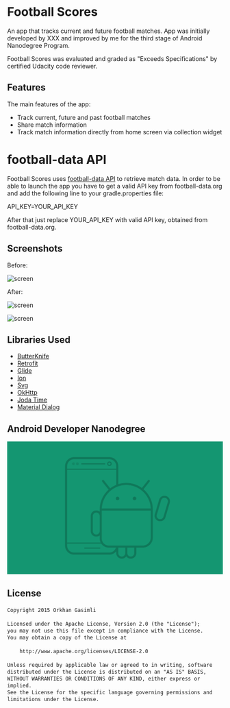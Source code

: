 # Football Scores
An app that tracks current and future football matches. App was initially developed by XXX and improved by me for the third stage of Android Nanodegree Program.

Football Scores was evaluated and graded as "Exceeds Specifications" by certified Udacity code reviewer.

## Features

The main features of the app:
* Track current, future and past football matches
* Share match information
* Track match information directly from home screen via collection widget

# football-data API

Football Scores uses [football-data API](http://api.football-data.org/index) to retrieve match data.
In order to be able to launch the app you have to get a valid API key from football-data.org and add the following line to your gradle.properties file:

API_KEY=YOUR_API_KEY

After that just replace YOUR_API_KEY with valid API key, obtained from football-data.org.

## Screenshots

Before:

![screen](../master/screenshots/main_old.png)

After:

![screen](../master/screenshots/main_new.png)

![screen](../master/screenshots/widget_new.png)

## Libraries Used

* [ButterKnife](https://github.com/JakeWharton/butterknife)
* [Retrofit](https://github.com/square/retrofit)
* [Glide](https://github.com/bumptech/glide)
* [Ion](https://github.com/koush/ion)
* [Svg](https://github.com/BigBadaboom/androidsvg)
* [OkHttp](https://github.com/square/okhttp)
* [Joda Time](https://github.com/dlew/joda-time-android)
* [Material Dialog](https://github.com/afollestad/material-dialogs)

## Android Developer Nanodegree
[![udacity][1]][2]

[1]: https://github.com/ogasimli/Super-Duo/blob/master/football-scores/screenshots/nanodegree.png
[2]: https://www.udacity.com/course/android-developer-nanodegree--nd801

## License

    Copyright 2015 Orkhan Gasimli

    Licensed under the Apache License, Version 2.0 (the "License");
    you may not use this file except in compliance with the License.
    You may obtain a copy of the License at

        http://www.apache.org/licenses/LICENSE-2.0

    Unless required by applicable law or agreed to in writing, software
    distributed under the License is distributed on an "AS IS" BASIS,
    WITHOUT WARRANTIES OR CONDITIONS OF ANY KIND, either express or implied.
    See the License for the specific language governing permissions and
    limitations under the License.